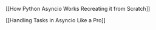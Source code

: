 
[[How Python Asyncio Works Recreating it from Scratch]]

[[Handling Tasks in Asyncio Like a Pro]]

